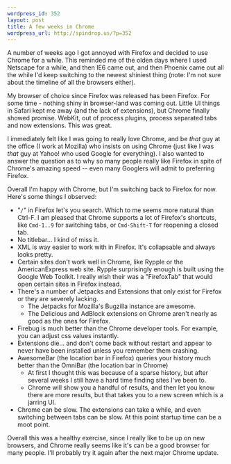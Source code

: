 ```yaml
--- 
wordpress_id: 352
layout: post
title: A few weeks in Chrome
wordpress_url: http://spindrop.us/?p=352
---
```

A number of weeks ago I got annoyed with Firefox and decided to use Chrome for a while.  This reminded me of the olden days where I used Netscape for a while, and then IE6 came out, and then Phoenix came out all the while I'd keep switching to the newest shiniest thing (note: I'm not sure about the timeline of all the browsers either).

My browser of choice since Firefox was released has been Firefox.  For some time - nothing shiny in browser-land was coming out.  Little UI things in Safari kept me away (and the lack of extensions), but Chrome finally showed promise.  WebKit, out of process plugins, process separated tabs and now extensions.  This was great.

I immediately felt like I was going to really love Chrome, and be *that* guy at the office (I work at Mozilla) who insists on using Chrome (just like I was *that* guy at Yahoo! who used Google for everything).  I also wanted to answer the question as to why so many people really like Firefox in spite of Chrome's amazing speed -- even many Googlers will admit to preferring Firefox.

Overall I'm happy with Chrome, but I'm switching back to Firefox for now.  Here's some things I observed:

* "`/`" in Firefox let's you search.  Which to me seems more natural than Ctrl-F.  I am pleased that Chrome supports a lot of Firefox's shortcuts, like `Cmd-1..9` for switching tabs, or `Cmd-Shift-T` for reopening a closed tab.
* No titlebar... I kind of miss it.
* XML is way easier to work with in Firefox.  It's collapsable and always looks pretty.
* Certain sites don't work well in Chrome, like Rypple or the AmericanExpress web site.  Rypple surprisingly enough is built using the Google Web Toolkit.  I really wish their was a "FirefoxTab" that would open certain sites in Firefox instead.
* There's a number of Jetpacks and Extensions that only exist for Firefox or they are severely lacking.
	* The Jetpacks for Mozilla's Bugzilla instance are awesome.
	* The Delicious and AdBlock extensions on Chrome aren't nearly as good as the ones for Firefox.
* Firebug is much better than the Chrome developer tools.  For example, you can adjust css values instantly.
* Extensions die... and don't come back without restart and appear to never have been installed unless you remember them crashing.
* AwesomeBar (the location bar in Firefox) queries your history much better than the OmniBar (the location bar in Chrome)
	* At first I thought this was because of a sparse history, but after several weeks I still have a hard time finding sites I've been to.
	* Chrome will show you a handful of results, and then let you know there are more results, but that takes you to a new screen which is a jarring UI.
* Chrome can be slow.  The extensions can take a while, and even switching between tabs can be slow.  At this point startup time can be a moot point.

Overall this was a healthy exercise, since I really like to be up on new browsers, and Chrome really seems like it's can be a good browser for many people.  I'll probably try it again after the next major Chrome update.
